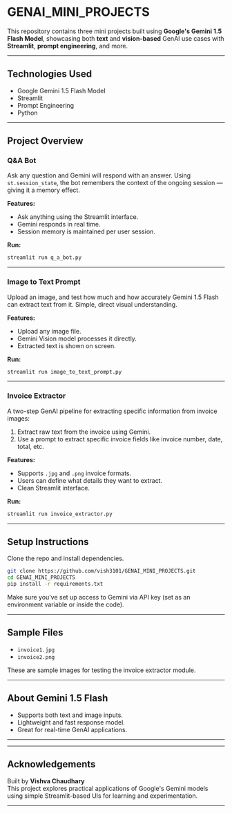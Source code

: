 # GENAI_MINI_PROJECTS

This repository contains three mini projects built using **Google's Gemini 1.5 Flash Model**, showcasing both **text** and **vision-based** GenAI use cases with **Streamlit**, **prompt engineering**, and more.

---

## Technologies Used

- Google Gemini 1.5 Flash Model  
- Streamlit  
- Prompt Engineering  
- Python  

---

## Project Overview

### Q&A Bot
Ask any question and Gemini will respond with an answer. Using `st.session_state`, the bot remembers the context of the ongoing session — giving it a memory effect.

**Features:**
- Ask anything using the Streamlit interface.
- Gemini responds in real time.
- Session memory is maintained per user session.

**Run:**
```bash
streamlit run q_a_bot.py
```

---

### Image to Text Prompt

Upload an image, and test how much and how accurately Gemini 1.5 Flash can extract text from it. Simple, direct visual understanding.

**Features:**

* Upload any image file.
* Gemini Vision model processes it directly.
* Extracted text is shown on screen.

**Run:**

```bash
streamlit run image_to_text_prompt.py
```

---

### Invoice Extractor

A two-step GenAI pipeline for extracting specific information from invoice images:

1. Extract raw text from the invoice using Gemini.
2. Use a prompt to extract specific invoice fields like invoice number, date, total, etc.

**Features:**

* Supports `.jpg` and `.png` invoice formats.
* Users can define what details they want to extract.
* Clean Streamlit interface.

**Run:**

```bash
streamlit run invoice_extractor.py
```

---

## Setup Instructions

Clone the repo and install dependencies.

```bash
git clone https://github.com/vish3101/GENAI_MINI_PROJECTS.git
cd GENAI_MINI_PROJECTS
pip install -r requirements.txt
```

Make sure you’ve set up access to Gemini via API key (set as an environment variable or inside the code).

---

##  Sample Files

* `invoice1.jpg`
* `invoice2.png`

These are sample images for testing the invoice extractor module.

---

## About Gemini 1.5 Flash

* Supports both text and image inputs.
* Lightweight and fast response model.
* Great for real-time GenAI applications.

---


---

## Acknowledgements

Built by **Vishva Chaudhary**  
This project explores practical applications of Google's Gemini models using simple Streamlit-based UIs for learning and experimentation.

---
